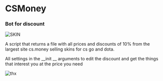 # CSMoney
### Bot for discount

![SKIN](https://media0.giphy.com/media/5vcEIVZX0UosDj326d/giphy.gif?cid=ecf05e47bsotyw894vdzjvc5fsahowo1oxo354b8r5naxag0&rid=giphy.gif&ct=g)








A script that returns a file with all prices and discounts of 10% from the largest site cs.money selling skins for cs go and dota.

All settings in the __init __ arguments to edit the discount and get the things that interest you at the price you need

![thx](https://media3.giphy.com/media/mlvseq9yvZhba/giphy.gif?cid=ecf05e47mcamvnruht412eov6gyt0qstcif3fv4aahtl5bn7&rid=giphy.gif&ct=g)
